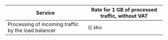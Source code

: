 | Service | Rate for 1 GB of processed traffic, without VAT | 
| ----- | ----- |
| Processing of incoming traffic by the load balancer | {{ sku|USD|nlb.vip_bytes.ingress|string }} |

